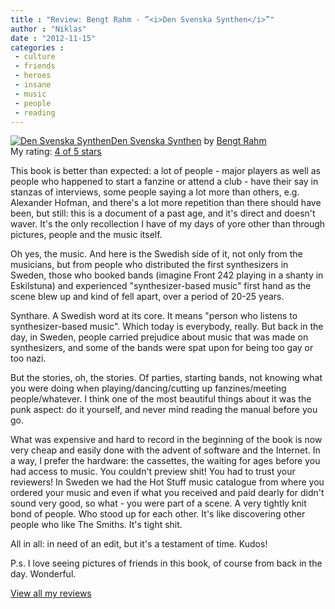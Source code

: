 ```yaml
---
title : "Review: Bengt Rahm - ”<i>Den Svenska Synthen</i>”"
author : "Niklas"
date : "2012-11-15"
categories : 
 - culture
 - friends
 - heroes
 - insane
 - music
 - people
 - reading
---
```


[![Den Svenska Synthen](http://d.gr-assets.com/books/1352551174m/16139993.jpg)](http://www.goodreads.com/book/show/16139993)[Den Svenska Synthen](http://www.goodreads.com/book/show/16139993) by [Bengt Rahm](http://www.goodreads.com/author/show/6576352)  
My rating: [4 of 5 stars](http://www.goodreads.com/review/show/452662413)  
  
This book is better than expected: a lot of people - major players as well as people who happened to start a fanzine or attend a club - have their say in stanzas of interviews, some people saying a lot more than others, e.g. Alexander Hofman, and there's a lot more repetition than there should have been, but still: this is a document of a past age, and it's direct and doesn't waver. It's the only recollection I have of my days of yore other than through pictures, people and the music itself.

Oh yes, the music. And here is the Swedish side of it, not only from the musicians, but from people who distributed the first synthesizers in Sweden, those who booked bands (imagine Front 242 playing in a shanty in Eskilstuna) and experienced "synthesizer-based music" first hand as the scene blew up and kind of fell apart, over a period of 20-25 years.

Synthare. A Swedish word at its core. It means "person who listens to synthesizer-based music". Which today is everybody, really. But back in the day, in Sweden, people carried prejudice about music that was made on synthesizers, and some of the bands were spat upon for being too gay or too nazi.

But the stories, oh, the stories. Of parties, starting bands, not knowing what you were doing when playing/dancing/cutting up fanzines/meeting people/whatever. I think one of the most beautiful things about it was the punk aspect: do it yourself, and never mind reading the manual before you go.

What was expensive and hard to record in the beginning of the book is now very cheap and easily done with the advent of software and the Internet. In a way, I prefer the hardware: the cassettes, the waiting for ages before you had access to music. You couldn't preview shit! You had to trust your reviewers! In Sweden we had the Hot Stuff music catalogue from where you ordered your music and even if what you received and paid dearly for didn't sound very good, so what - you were part of a scene. A very tightly knit bond of people. Who stood up for each other. It's like discovering other people who like The Smiths. It's tight shit.

All in all: in need of an edit, but it's a testament of time. Kudos!

P.s. I love seeing pictures of friends in this book, of course from back in the day. Wonderful.  
  
[View all my reviews](http://www.goodreads.com/review/show/452662413)

